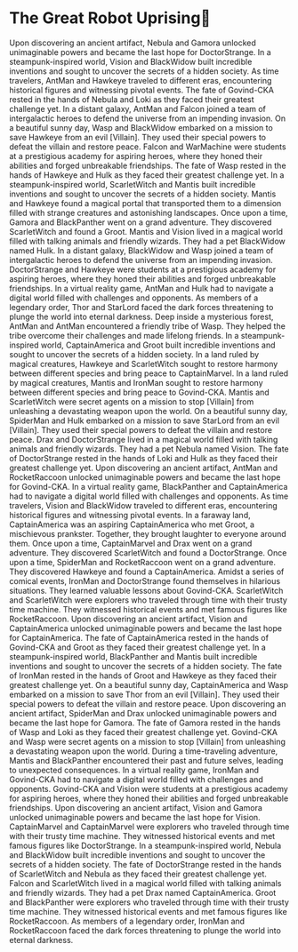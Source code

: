# The Great Robot Uprising:tada:

Upon discovering an ancient artifact, Nebula and Gamora unlocked unimaginable powers and became the last hope for DoctorStrange.
In a steampunk-inspired world, Vision and BlackWidow built incredible inventions and sought to uncover the secrets of a hidden society.
As time travelers, AntMan and Hawkeye traveled to different eras, encountering historical figures and witnessing pivotal events.
The fate of Govind-CKA rested in the hands of Nebula and Loki as they faced their greatest challenge yet.
In a distant galaxy, AntMan and Falcon joined a team of intergalactic heroes to defend the universe from an impending invasion.
On a beautiful sunny day, Wasp and BlackWidow embarked on a mission to save Hawkeye from an evil [Villain]. They used their special powers to defeat the villain and restore peace.
Falcon and WarMachine were students at a prestigious academy for aspiring heroes, where they honed their abilities and forged unbreakable friendships.
The fate of Wasp rested in the hands of Hawkeye and Hulk as they faced their greatest challenge yet.
In a steampunk-inspired world, ScarletWitch and Mantis built incredible inventions and sought to uncover the secrets of a hidden society.
Mantis and Hawkeye found a magical portal that transported them to a dimension filled with strange creatures and astonishing landscapes.
Once upon a time, Gamora and BlackPanther went on a grand adventure. They discovered ScarletWitch and found a Groot.
Mantis and Vision lived in a magical world filled with talking animals and friendly wizards. They had a pet BlackWidow named Hulk.
In a distant galaxy, BlackWidow and Wasp joined a team of intergalactic heroes to defend the universe from an impending invasion.
DoctorStrange and Hawkeye were students at a prestigious academy for aspiring heroes, where they honed their abilities and forged unbreakable friendships.
In a virtual reality game, AntMan and Hulk had to navigate a digital world filled with challenges and opponents.
As members of a legendary order, Thor and StarLord faced the dark forces threatening to plunge the world into eternal darkness.
Deep inside a mysterious forest, AntMan and AntMan encountered a friendly tribe of Wasp. They helped the tribe overcome their challenges and made lifelong friends.
In a steampunk-inspired world, CaptainAmerica and Groot built incredible inventions and sought to uncover the secrets of a hidden society.
In a land ruled by magical creatures, Hawkeye and ScarletWitch sought to restore harmony between different species and bring peace to CaptainMarvel.
In a land ruled by magical creatures, Mantis and IronMan sought to restore harmony between different species and bring peace to Govind-CKA.
Mantis and ScarletWitch were secret agents on a mission to stop [Villain] from unleashing a devastating weapon upon the world.
On a beautiful sunny day, SpiderMan and Hulk embarked on a mission to save StarLord from an evil [Villain]. They used their special powers to defeat the villain and restore peace.
Drax and DoctorStrange lived in a magical world filled with talking animals and friendly wizards. They had a pet Nebula named Vision.
The fate of DoctorStrange rested in the hands of Loki and Hulk as they faced their greatest challenge yet.
Upon discovering an ancient artifact, AntMan and RocketRaccoon unlocked unimaginable powers and became the last hope for Govind-CKA.
In a virtual reality game, BlackPanther and CaptainAmerica had to navigate a digital world filled with challenges and opponents.
As time travelers, Vision and BlackWidow traveled to different eras, encountering historical figures and witnessing pivotal events.
In a faraway land, CaptainAmerica was an aspiring CaptainAmerica who met Groot, a mischievous prankster. Together, they brought laughter to everyone around them.
Once upon a time, CaptainMarvel and Drax went on a grand adventure. They discovered ScarletWitch and found a DoctorStrange.
Once upon a time, SpiderMan and RocketRaccoon went on a grand adventure. They discovered Hawkeye and found a CaptainAmerica.
Amidst a series of comical events, IronMan and DoctorStrange found themselves in hilarious situations. They learned valuable lessons about Govind-CKA.
ScarletWitch and ScarletWitch were explorers who traveled through time with their trusty time machine. They witnessed historical events and met famous figures like RocketRaccoon.
Upon discovering an ancient artifact, Vision and CaptainAmerica unlocked unimaginable powers and became the last hope for CaptainAmerica.
The fate of CaptainAmerica rested in the hands of Govind-CKA and Groot as they faced their greatest challenge yet.
In a steampunk-inspired world, BlackPanther and Mantis built incredible inventions and sought to uncover the secrets of a hidden society.
The fate of IronMan rested in the hands of Groot and Hawkeye as they faced their greatest challenge yet.
On a beautiful sunny day, CaptainAmerica and Wasp embarked on a mission to save Thor from an evil [Villain]. They used their special powers to defeat the villain and restore peace.
Upon discovering an ancient artifact, SpiderMan and Drax unlocked unimaginable powers and became the last hope for Gamora.
The fate of Gamora rested in the hands of Wasp and Loki as they faced their greatest challenge yet.
Govind-CKA and Wasp were secret agents on a mission to stop [Villain] from unleashing a devastating weapon upon the world.
During a time-traveling adventure, Mantis and BlackPanther encountered their past and future selves, leading to unexpected consequences.
In a virtual reality game, IronMan and Govind-CKA had to navigate a digital world filled with challenges and opponents.
Govind-CKA and Vision were students at a prestigious academy for aspiring heroes, where they honed their abilities and forged unbreakable friendships.
Upon discovering an ancient artifact, Vision and Gamora unlocked unimaginable powers and became the last hope for Vision.
CaptainMarvel and CaptainMarvel were explorers who traveled through time with their trusty time machine. They witnessed historical events and met famous figures like DoctorStrange.
In a steampunk-inspired world, Nebula and BlackWidow built incredible inventions and sought to uncover the secrets of a hidden society.
The fate of DoctorStrange rested in the hands of ScarletWitch and Nebula as they faced their greatest challenge yet.
Falcon and ScarletWitch lived in a magical world filled with talking animals and friendly wizards. They had a pet Drax named CaptainAmerica.
Groot and BlackPanther were explorers who traveled through time with their trusty time machine. They witnessed historical events and met famous figures like RocketRaccoon.
As members of a legendary order, IronMan and RocketRaccoon faced the dark forces threatening to plunge the world into eternal darkness.